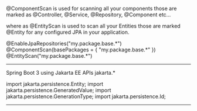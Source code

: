 <p>@ComponentScan is used for scanning all your components those are marked as @Controller, @Service, @Repository, @Component etc…
</p>

<p>
where as @EntityScan is used to scan all your Entities those are marked @Entity for any configured JPA in your application.
</p>
<p>
@EnableJpaRepositories("my.package.base.*")
@ComponentScan(basePackages = { "my.package.base.*" })
@EntityScan("my.package.base.*")   
</p>
<hr/>
Spring Boot 3 using Jakarta EE APIs jakarta.*

import jakarta.persistence.Entity;
import jakarta.persistence.GeneratedValue;
import jakarta.persistence.GenerationType;
import jakarta.persistence.Id; 
<hr/>
